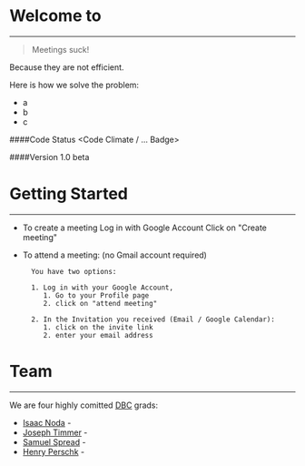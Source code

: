 Welcome to <StandUp>
=========
---
> Meetings suck!

Because they are not efficient.

Here is how we solve the problem:
- a
- b
- c

####Code Status
<Code Climate / ... Badge>

####Version
1.0 beta

Getting Started
===
---
- To create a meeting
        Log in with Google Account
        Click on "Create meeting"
- To attend a meeting: (no Gmail account required)

        You have two options:

        1. Log in with your Google Account,
           1. Go to your Profile page
           2. click on "attend meeting"

        2. In the Invitation you received (Email / Google Calendar):
           1. click on the invite link
           2. enter your email address

Team
===
---
We are four highly comitted [DBC](http://devbootcamp.com/) grads:

* [Isaac Noda](https://www.linkedin.com/profile/view?id=344664589) - <description>
* [Joseph Timmer](https://www.linkedin.com/in/jtimmer89) - <description>
* [Samuel Spread](https://plus.google.com/117925567488555774987/) - <description>
* [Henry Perschk](https://www.linkedin.com/profile/view?id=76929566) - <description> 